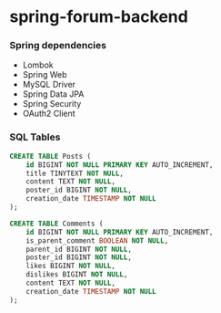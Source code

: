 # spring-forum-backend

### Spring dependencies

- Lombok
- Spring Web
- MySQL Driver
- Spring Data JPA
- Spring Security
- OAuth2 Client

### SQL Tables

```sql
CREATE TABLE Posts (
    id BIGINT NOT NULL PRIMARY KEY AUTO_INCREMENT,
    title TINYTEXT NOT NULL,
    content TEXT NOT NULL,
    poster_id BIGINT NOT NULL,
    creation_date TIMESTAMP NOT NULL
);
```

```sql
CREATE TABLE Comments (
    id BIGINT NOT NULL PRIMARY KEY AUTO_INCREMENT,
    is_parent_comment BOOLEAN NOT NULL,
    parent_id BIGINT NOT NULL,
    poster_id BIGINT NOT NULL,
    likes BIGINT NOT NULL,
    dislikes BIGINT NOT NULL,
    content TEXT NOT NULL,
    creation_date TIMESTAMP NOT NULL
);
```
